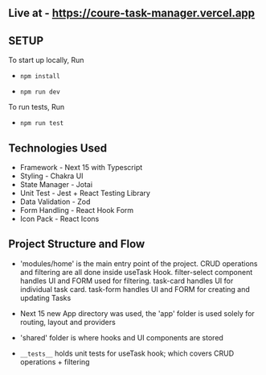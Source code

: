 ## Live at - https://coure-task-manager.vercel.app

## SETUP

To start up locally, Run

- `npm install`

- `npm run dev`

To run tests, Run

- `npm run test`

## Technologies Used

- Framework - Next 15 with Typescript
- Styling - Chakra UI
- State Manager - Jotai
- Unit Test - Jest + React Testing Library
- Data Validation - Zod
- Form Handling - React Hook Form
- Icon Pack - React Icons

## Project Structure and Flow

- 'modules/home' is the main entry point of the project. CRUD operations and filtering are all done inside useTask Hook. filter-select component handles UI and FORM used for filtering. task-card handles UI for individual task card. task-form handles UI and FORM for creating and updating Tasks

- Next 15 new App directory was used, the 'app' folder is used solely for routing, layout and providers
- 'shared' folder is where hooks and UI components are stored
- `__tests__` holds unit tests for useTask hook; which covers CRUD operations + filtering

